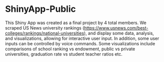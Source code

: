 # ShinyApp-Public

This Shiny App was created as a final project by 4 total members. We scraped US News university rankings (https://www.usnews.com/best-colleges/rankings/national-universities), and display some data, analysis, and visualizations, allowing for interactive user input.  In addition, some user inputs can be controlled by voice commands. Some visualizations include comparisons of school ranking vs endowment, public vs private universities, graduation rate vs student teacher ratios etc.
